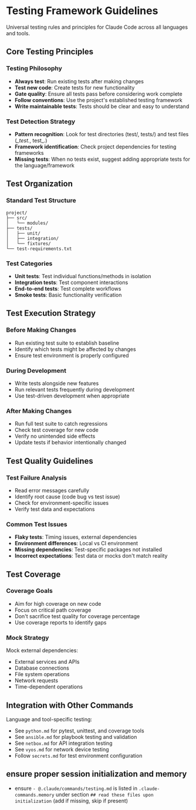 # Testing Framework Guidelines

Universal testing rules and principles for Claude Code across all languages and tools.

## Core Testing Principles

### Testing Philosophy
- **Always test**: Run existing tests after making changes
- **Test new code**: Create tests for new functionality
- **Gate quality**: Ensure all tests pass before considering work complete
- **Follow conventions**: Use the project's established testing framework
- **Write maintainable tests**: Tests should be clear and easy to understand

### Test Detection Strategy
- **Pattern recognition**: Look for test directories (test/, tests/) and test files (*_test.*, test_*.*)
- **Framework identification**: Check project dependencies for testing frameworks
- **Missing tests**: When no tests exist, suggest adding appropriate tests for the language/framework

## Test Organization

### Standard Test Structure
```
project/
├── src/
│   └── modules/
├── tests/
│   ├── unit/
│   ├── integration/
│   └── fixtures/
└── test-requirements.txt
```

### Test Categories
- **Unit tests**: Test individual functions/methods in isolation
- **Integration tests**: Test component interactions
- **End-to-end tests**: Test complete workflows
- **Smoke tests**: Basic functionality verification

## Test Execution Strategy

### Before Making Changes
- Run existing test suite to establish baseline
- Identify which tests might be affected by changes
- Ensure test environment is properly configured

### During Development
- Write tests alongside new features
- Run relevant tests frequently during development
- Use test-driven development when appropriate

### After Making Changes
- Run full test suite to catch regressions
- Check test coverage for new code
- Verify no unintended side effects
- Update tests if behavior intentionally changed

## Test Quality Guidelines

### Test Failure Analysis
- Read error messages carefully
- Identify root cause (code bug vs test issue)
- Check for environment-specific issues
- Verify test data and expectations

### Common Test Issues
- **Flaky tests**: Timing issues, external dependencies
- **Environment differences**: Local vs CI environment
- **Missing dependencies**: Test-specific packages not installed
- **Incorrect expectations**: Test data or mocks don't match reality

## Test Coverage

### Coverage Goals
- Aim for high coverage on new code
- Focus on critical path coverage
- Don't sacrifice test quality for coverage percentage
- Use coverage reports to identify gaps

### Mock Strategy
Mock external dependencies:
- External services and APIs
- Database connections
- File system operations
- Network requests
- Time-dependent operations

## Integration with Other Commands

Language and tool-specific testing:
- See `python.md` for pytest, unittest, and coverage tools
- See `ansible.md` for playbook testing and validation
- See `netbox.md` for API integration testing
- See `vyos.md` for network device testing
- Follow `secrets.md` for test environment configuration

## ensure proper session initialization and memory
- ensure `- @.claude/commands/testing.md` is listed in `.claude-commands.memory` under section `## read these files upon initialization` (add if missing, skip if present)
